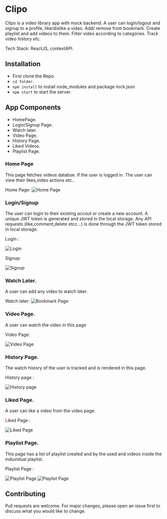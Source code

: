 # Clipo

Clipo is a video library app with mock backend. A user can login/logout and signup to a profile, like/dislike a video. Add/ remove from bookmark. Create playlist and add videos to them. Filter video according to categories. Track video history etc.


Tech Stack: ReactJS, contextAPI.

## Installation

* First clone the Repo.
* ```cd folder```.
* ``` npm install ``` to install node_modules and package-lock.json
* ```npm start``` to start the server. 

## App Components
* HomePage.
* Login/Signup Page.
* Watch later.
* Video Page.
* History Page.
* Liked Videos.
* Playlist Page.

### Home Page
This page fetches videos databse. If the user is logged in. The user can view their likes,video actions etc..


Home Page:
![Home Page](./screenshots/Screenshot%202022-09-26%20110806.png)


### Login/Signup
The user can login to their existing accout or create a new account. A unique JWT token is generated and stored in the local storage. Any API requests (like,comment,delete etcc...) is done through the JWT token stored in local storage. 


Login :


![Login](./screenshots/Screenshot%20(267).png)

Signup: 


![Signup](./screenshots/Screenshot%20(268).png)


### Watch Later.

A user can add any video to watch later. 

Watch later: 
![Bookmark Page](./screenshots/Screenshot%20(6).png)

### Video Page.
A user can watch the video in this page 

Video Page:

![Video Page](./screenshots/Screenshot%20(7).png)

### History Page.

The watch history of the user is tracked and is rendered in this page.

History page  :

![History page ](./screenshots/Screenshot%20(2).png)


### Liked Page.

A user can like a video from the video page. 

Liked Page :

![Liked Page ](./screenshots/Screenshot%20(3).png)

### Playlist Page.

This page has a list of playlist created and by the used and videos inside the induvidual playlist.

Playlist Page :  

![Playlist Page](./screenshots/Screenshot%20(4).png)
![Playlist Page](./screenshots/Screenshot%20(5).png)


## Contributing
Pull requests are welcome. For major changes, please open an issue first to discuss what you would like to change.
